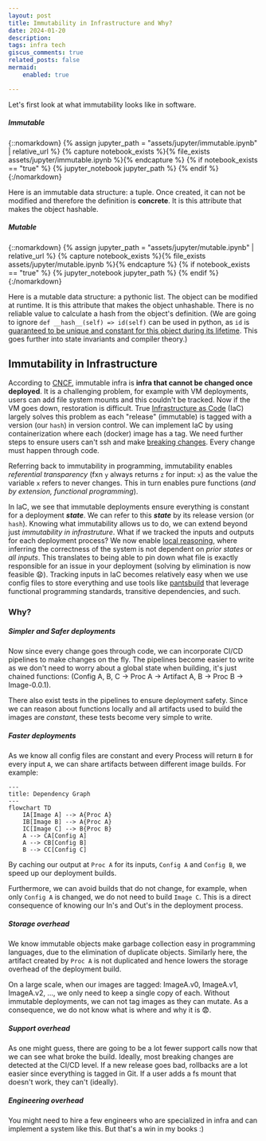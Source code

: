 ```yaml
---
layout: post
title: Immutability in Infrastructure and Why?
date: 2024-01-20
description: 
tags: infra tech
giscus_comments: true
related_posts: false
mermaid:
    enabled: true

---
```


Let's first look at what immutability looks like in software.

##### **Immutable**

{::nomarkdown}
{% assign jupyter_path = "assets/jupyter/immutable.ipynb" | relative_url %}
{% capture notebook_exists %}{% file_exists assets/jupyter/immutable.ipynb %}{% endcapture %}
{% if notebook_exists == "true" %}
{% jupyter_notebook jupyter_path %}
{% endif %}
{:/nomarkdown}

Here is an immutable data structure: a tuple. Once created, it can not be modified and therefore the definition is **concrete**. It is this attribute that makes the object hashable. 

##### **Mutable**

{::nomarkdown}
{% assign jupyter_path = "assets/jupyter/mutable.ipynb" | relative_url %}
{% capture notebook_exists %}{% file_exists assets/jupyter/mutable.ipynb %}{% endcapture %}
{% if notebook_exists == "true" %}
{% jupyter_notebook jupyter_path %}
{% endif %}
{:/nomarkdown}

Here is a mutable data structure: a pythonic list. The object can be modified at runtime. It is this attribute that makes the object unhashable. There is no reliable value to calculate a hash from the object's definition. (We are going to ignore `def __hash__(self) => id(self)` can be used in python, as `id` is [guaranteed to be unique and constant for this object during its lifetime](https://docs.python.org/3/library/functions.html#id). This goes further into state invariants and compiler theory.)

## Immutability in Infrastructure

According to [CNCF](https://glossary.cncf.io/immutable-infrastructure), immutable infra is **infra that cannot be changed once deployed**. It is a challenging problem, for example with VM deployments, users can add file system mounts and this couldn't be tracked. Now if the VM goes down, restoration is difficult. True [Infrastructure as Code](https://glossary.cncf.io/infrastructure-as-code/) (IaC) largely solves this problem as each "release" (immutable) is tagged with a version (our `hash`) in version control. We can implement IaC by using containerization where each (docker) image has a tag. We need further steps to ensure users can't ssh and make [breaking changes](https://en.wiktionary.org/wiki/breaking_change#:~:text=Noun,code%20used%20by%20multiple%20applications.). Every change must happen through code.

Referring back to immutability in programming, immutability enables *referential transparency* (fxn `y` always returns `z` for input: `x`) as the value the variable `x` refers to never changes. This in turn enables pure functions (*and by extension, functional programming*). 

In IaC, we see that immutable deployments ensure everything is constant for a deployment ***state***. We can refer to this ***state*** by its release version (or `hash`). Knowing what immutability allows us to do, we can extend beyond just *immutability in infrastruture*. What if we tracked the inputs and outputs for each deployment process? We now enable [local reasoning](https://degoes.net/articles/fp-glossary), where inferring the correctness of the system is not dependent on *prior states* or *all inputs*. This translates to being able to pin down what file is exactly responsible for an issue in your deployment (solving by elimination is now feasible 😧). Tracking inputs in IaC becomes relatively easy when we use config files to store everything and use tools like [pantsbuild](https://www.pantsbuild.org/) that leverage functional programming standards, transitive dependencies, and such.

### Why?

##### **Simpler and Safer deployments**

Now since every change goes through code, we can incorporate CI/CD pipelines to make changes on the fly. The pipelines become easier to write as we don't need to worry about a global state when building, it's just chained functions: (Config A, B, C -> Proc A -> Artifact A, B -> Proc B -> Image-0.0.1).

There also exist tests in the pipelines to ensure deployment safety. Since we can reason about functions locally and all artifacts used to build the images are *constant*, these tests become very simple to write.

##### **Faster deployments**

As we know all config files are constant and every Process will return `B` for every input `A`, we can share artifacts between different image builds. For example:

```mermaid
---
title: Dependency Graph
---
flowchart TD
    IA[Image A] --> A{Proc A}
    IB[Image B] --> A{Proc A}
    IC[Image C] --> B{Proc B}
    A --> CA[Config A] 
    A --> CB[Config B]
    B --> CC[Config C]
```

By caching our output at `Proc A` for its inputs, `Config A` and `Config B`, we speed up our deployment builds.

Furthermore, we can avoid builds that do not change, for example, when only `Config A` is changed, we do not need to build `Image C`. This is a direct consequence of knowing our In's and Out's in the deployment process.

##### **Storage overhead**

We know immutable objects make garbage collection easy in programming languages, due to the elimination of duplicate objects. Similarly here, the artifact created by `Proc A` is not duplicated and hence lowers the storage overhead of the deployment build.

On a large scale, when our images are tagged: ImageA.v0, ImageA.v1, ImageA.v2, ..., we only need to keep a single copy of each. Without immutable deployments, we can not tag images as they can mutate. As a consequence, we do not know what is where and why it is 😨.

##### **Support overhead**

As one might guess, there are going to be a lot fewer support calls now that we can see what broke the build. Ideally, most breaking changes are detected at the CI/CD level. If a new release goes bad, rollbacks are a lot easier since everything is tagged in Git. If a user adds a fs mount that doesn't work, they can't (ideally). 

##### **Engineering overhead**

You might need to hire a few engineers who are specialized in infra and can implement a system like this. But that's a win in my books :)

